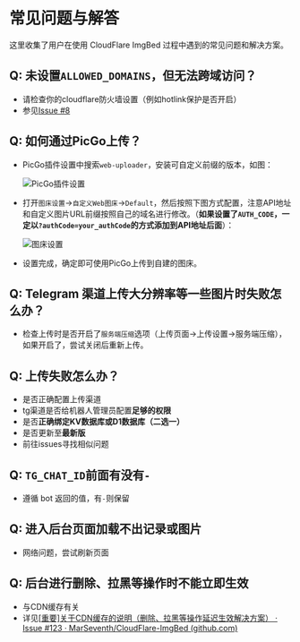 # 常见问题与解答

这里收集了用户在使用 CloudFlare ImgBed 过程中遇到的常见问题和解决方案。

## Q: 未设置`ALLOWED_DOMAINS`，但无法跨域访问？

- 请检查你的cloudflare防火墙设置（例如hotlink保护是否开启）
- 参见[Issue #8](https://github.com/MarSeventh/CloudFlare-ImgBed/issues/8)

## Q: 如何通过PicGo上传？

- PicGo插件设置中搜索`web-uploader`，安装可自定义前缀的版本，如图：

  ![PicGo插件设置](/images/qa/picgo-plugin.png)

- 打开`图床设置`->`自定义Web图床`->`Default`，然后按照下图方式配置，注意API地址和自定义图片URL前缀按照自己的域名进行修改。（**如果设置了`AUTH_CODE`，一定以`?authCode=your_authCode`的方式添加到API地址后面**）：

  ![图床设置](/images/qa/picgo-config.png)

- 设置完成，确定即可使用PicGo上传到自建的图床。

## Q: Telegram 渠道上传大分辨率等一些图片时失败怎么办？

- 检查上传时是否开启了`服务端压缩`选项（上传页面->上传设置->服务端压缩），如果开启了，尝试关闭后重新上传。

## Q: 上传失败怎么办？

- 是否正确配置上传渠道
- tg渠道是否给机器人管理员配置**足够的权限**
- 是否**正确绑定KV数据库或D1数据库（二选一）**
- 是否更新至**最新版**
- 前往issues寻找相似问题

## Q: `TG_CHAT_ID`前面有没有`-`

- 遵循 bot 返回的值，有`-`则保留

## Q: 进入后台页面加载不出记录或图片

- 网络问题，尝试刷新页面

## Q: 后台进行删除、拉黑等操作时不能立即生效

- 与CDN缓存有关
- 详见[[重要\]关于CDN缓存的说明（删除、拉黑等操作延迟生效解决方案） · Issue #123 · MarSeventh/CloudFlare-ImgBed (github.com)](https://github.com/MarSeventh/CloudFlare-ImgBed/issues/123)